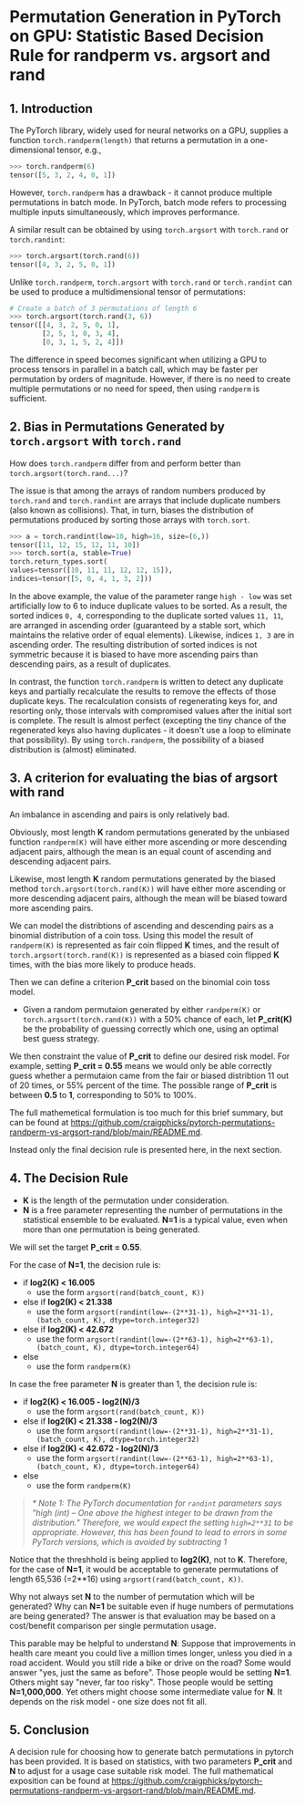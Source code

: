 # Permutation Generation in PyTorch on GPU: Statistic Based Decision Rule for randperm vs. argsort and rand

## 1. Introduction

The PyTorch library, widely used for neural networks on a GPU, supplies a function `torch.randperm(length)` that returns a permutation in a one-dimensional tensor, e.g.,
```python
>>> torch.randperm(6)
tensor([5, 3, 2, 4, 0, 1])
```
However, `torch.randperm` has a drawback - it cannot produce multiple permutations in batch mode. In PyTorch, batch mode refers to processing multiple inputs simultaneously, which improves performance.

A similar result can be obtained by using `torch.argsort` with `torch.rand` or `torch.randint`:
```python
>>> torch.argsort(torch.rand(6))
tensor([4, 3, 2, 5, 0, 1])
```
Unlike `torch.randperm`, `torch.argsort` with `torch.rand` or `torch.randint` can be used to produce a multidimensional tensor of permutations:
```python
# Create a batch of 3 permutations of length 6
>>> torch.argsort(torch.rand(3, 6))
tensor([[4, 3, 2, 5, 0, 1],
        [2, 5, 1, 0, 3, 4],
        [0, 3, 1, 5, 2, 4]])
```

The difference in speed becomes significant when utilizing a GPU to process tensors in parallel in a batch call, which may be faster per permutation by orders of magnitude. However, if there is no need to create multiple permutations or no need for speed, then using `randperm` is sufficient.

## 2. Bias in Permutations Generated by `torch.argsort` with `torch.rand`

How does `torch.randperm` differ from and perform better than `torch.argsort(torch.rand...)`?

The issue is that among the arrays of random numbers produced by `torch.rand` and `torch.randint` are arrays that include duplicate numbers (also known as collisions). That, in turn, biases the distribution of permutations produced by sorting those arrays with `torch.sort`.

```python
>>> a = torch.randint(low=10, high=16, size=(6,))
tensor([11, 12, 15, 12, 11, 10])
>>> torch.sort(a, stable=True)
torch.return_types.sort(
values=tensor([10, 11, 11, 12, 12, 15]),
indices=tensor([5, 0, 4, 1, 3, 2]))
```

In the above example, the value of the parameter range `high - low` was set artificially low to 6 to induce duplicate values to be sorted. As a result, the sorted indices `0, 4`, corresponding to the duplicate sorted values `11, 11`, are arranged in ascending order (guaranteed by a stable sort, which maintains the relative order of equal elements). Likewise, indices `1, 3` are in ascending order. The resulting distribution of sorted indices is not symmetric because it is biased to have more ascending pairs than descending pairs, as a result of duplicates.

In contrast, the function `torch.randperm` is written to detect any duplicate keys and partially recalculate the results to remove the effects of those duplicate keys. The recalculation consists of regenerating keys for, and resorting only, those intervals with compromised values after the initial sort is complete. The result is almost perfect (excepting the tiny chance of the regenerated keys also having duplicates - it doesn't use a loop to eliminate that possibility). By using `torch.randperm`, the possibility of a biased distribution is (almost) eliminated.

## 3. A criterion for evaluating the bias of argsort with rand

An imbalance in ascending and pairs is only relatively bad.

Obviously, most length **K** random permutations generated by the unbiased function `randperm(K)` will have either more ascending or more descending adjacent pairs, although the mean is an equal count of ascending and descending adjacent pairs.

Likewise, most length **K** random permutations generated by the biased method  `torch.argsort(torch.rand(K))` will have either more ascending or more descending adjacent pairs, although the mean will be biased toward more ascending pairs.

We can model the distribtions of ascending and descending pairs as a binomial distribution of a coin toss.  Using this model the result of `randperm(K)` is represented as fair coin flipped **K** times, and the result of `torch.argsort(torch.rand(K))` is represented as a biased coin flipped **K** times, with the bias more likely to produce heads.

Then we can define a criterion **P_crit** based on the binomial coin toss model.

- Given a random permutaion generated by either `randperm(K)` or `torch.argsort(torch.rand(K))` with a 50% chance of each, let **P_crit(K)** be the probability of guessing correctly which one, using an optimal best guess strategy.

We then constraint the value of **P_crit** to define our desired risk model. For example, setting **P_crit = 0.55** means we would only be able correctly guess whether a permutaion came from the fair or biased distribtion 11 out of 20 times, or 55% percent of the time. The possible range of **P_crit** is between **0.5** to **1**, corresponding to 50% to 100%. 

The full mathemetical formulation is too much for this brief summary, but can be found at https://github.com/craigphicks/pytorch-permutations-randperm-vs-argsort-rand/blob/main/README.md.

Instead only the final decision rule is presented here, in the next section.

## 4. The Decision Rule

- **K** is the length of the permutation under consideration.
- **N** is a free parameter representing the number of permutations in the statistical ensemble to be evaluated. **N=1** is a typical value, even when more than one permutation is being generated.  

We will set the target **P_crit = 0.55**. 

For the case of **N=1**, the decision rule is:

- if **log2(K) < 16.005**
  - use the form `argsort(rand(batch_count, K))`
- else if **log2(K) < 21.338**
  - use the form `argsort(randint(low=-(2**31-1), high=2**31-1), (batch_count, K), dtype=torch.integer32)`
- else if **log2(K) < 42.672**
  - use the form `argsort(randint(low=-(2**63-1), high=2**63-1), (batch_count, K), dtype=torch.integer64)`
- else 
  - use the form `randperm(K)`

In case the free parameter **N** is greater than 1, the decision rule is:

- if **log2(K) < 16.005 - log2(N)/3**
  - use the form `argsort(rand(batch_count, K))`
- else if **log2(K) < 21.338 - log2(N)/3**
  - use the form `argsort(randint(low=-(2**31-1), high=2**31-1), (batch_count, K), dtype=torch.integer32)`
- else if **log2(K) < 42.672 - log2(N)/3**
  - use the form `argsort(randint(low=-(2**63-1), high=2**63-1), (batch_count, K), dtype=torch.integer64)`
- else 
  - use the form `randperm(K)`

> *\* Note 1: The PyTorch documentation for `randint` parameters says "high (int) – One above the highest integer to be drawn from the distribution." Therefore, we would expect the setting `high=2**31` to be appropriate. However, this has been found to lead to errors in some PyTorch versions, which is avoided by subtracting 1*

Notice that the threshhold is being applied to **log2(K)**, not to **K**.  Therefore, for the case of **N=1**, it would be acceptable to generate permutations of length 65,536 (=2**16) using `argsort(rand(batch_count, K))`.

Why not always set **N** to the number of permutation which will be generated?  Why can **N=1** be suitable even if huge numbers of permutations are being generated?  The answer is that evaluation may be based on a cost/benefit comparison per single permutation usage.  

This parable may be helpful to understand **N**: Suppose that improvements in health care meant you could live a million times longer, unless you died in a road accident.  Would you still ride a bike or drive on the road?  Some would answer "yes, just the same as before".  Those people would be setting **N=1**.  Others might say "never, far too risky". Those people would be setting **N=1,000,000**.  Yet others might choose some intermediate value for **N**.  It depends on the risk model - one size does not fit all.

## 5. Conclusion

A decision rule for choosing how to generate batch permutations in pytorch has been provided.  It is based on statistics, with two parameters **P_crit** and **N** to adjust for a usage case suitable risk model.
The full mathematical exposition can be found at https://github.com/craigphicks/pytorch-permutations-randperm-vs-argsort-rand/blob/main/README.md.





